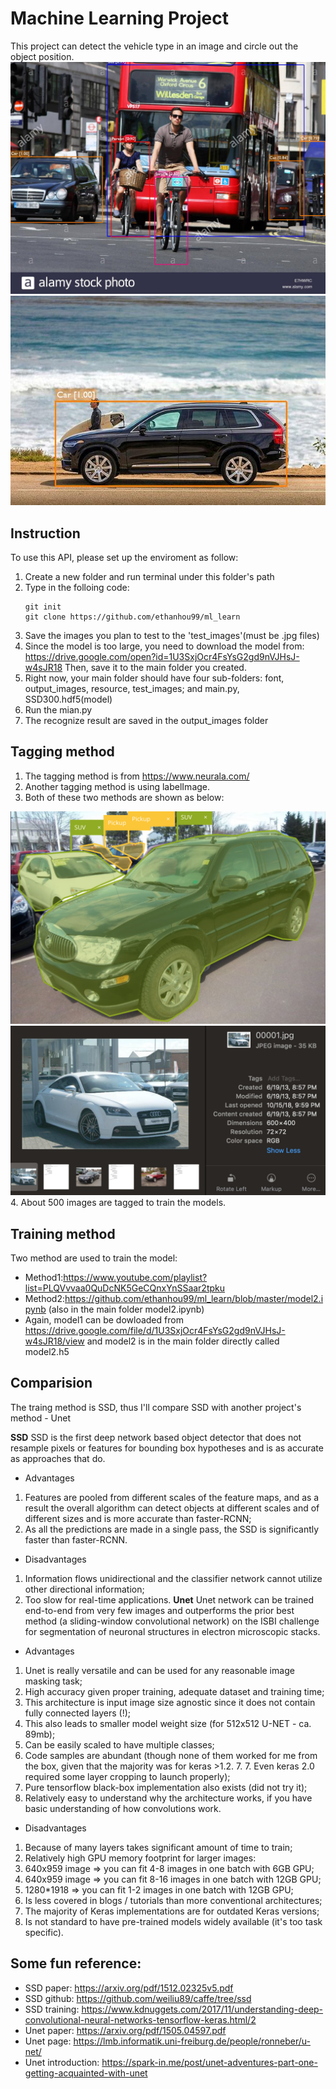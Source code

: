 # Machine Learning Project
This project can detect the vehicle type in an image and circle out the object position.
<img src="https://github.com/ethanhou99/ml_learn/blob/master/output_images/test2.jpg" />
<img src="https://github.com/ethanhou99/ml_learn/blob/master/output_images/test7.jpg" />

## Instruction
To use this API, please set up the enviroment as follow:
1. Create a new folder and run terminal under this folder's path
2. Type in the folloing code:
   ```
   git init
   git clone https://github.com/ethanhou99/ml_learn
   ```
3. Save the images you plan to test to the 'test_images'(must be .jpg files)
4. Since the model is too large, you need to download the model from: 
   https://drive.google.com/open?id=1U3SxjOcr4FsYsG2gd9nVJHsJ-w4sJR18
   Then, save it to the main folder you created.
5. Right now, your main folder should have four sub-folders: font, output_images, resource, test_images;
   and main.py, SSD300.hdf5(model)
6. Run the mian.py
7. The recognize result are saved in the output_images folder

## Tagging method
1. The tagging method is from https://www.neurala.com/
2. Another tagging method is using labelImage.
3. Both of these two methods are shown as below:
<img src="https://github.com/ethanhou99/ml_learn/blob/master/images/tagging%20example.png" />
<img src="https://github.com/ethanhou99/ml_learn/blob/master/images/tagging%20exampleII.png" />
4. About 500 images are tagged to train the models.

## Training method
Two method are used to train the model:
   - Method1:https://www.youtube.com/playlist?list=PLQVvvaa0QuDcNK5GeCQnxYnSSaar2tpku
   - Method2:https://github.com/ethanhou99/ml_learn/blob/master/model2.ipynb (also in the main folder model2.ipynb)
   - Again, model1 can be dowloaded from https://drive.google.com/file/d/1U3SxjOcr4FsYsG2gd9nVJHsJ-w4sJR18/view and model2 is in the main folder directly called model2.h5

## Comparision
The traing method is SSD, thus I'll compare SSD with another project's method - Unet

**SSD**
SSD is the first deep network based object detector that does not resample pixels or features for bounding box hypotheses and is as accurate as approaches that do. 
- Advantages
1. Features are pooled from different scales of the feature maps, and as a result the overall algorithm can detect objects at different scales and of different sizes and is more accurate than faster-RCNN;
2. As all the predictions are made in a single pass, the SSD is significantly faster than faster-RCNN.
- Disadvantages
1. Information flows unidirectional and the classifier network cannot utilize other directional information;
2. Too slow for real-time applications.
**Unet**
Unet network can be trained end-to-end from very few images and outperforms the prior best method (a sliding-window convolutional network) on the ISBI challenge for segmentation of neuronal structures in electron microscopic stacks.
- Advantages
1. Unet is really versatile and can be used for any reasonable image masking task;
2. High accuracy given proper training, adequate dataset and training time;
3. This architecture is input image size agnostic since it does not contain fully connected layers (!);
4. This also leads to smaller model weight size (for 512x512 U-NET - ca. 89mb);
5. Can be easily scaled to have multiple classes;
6. Code samples are abundant (though none of them worked for me from the box, given that the majority was for keras >1.2. 7. 7. Even keras 2.0 required some layer cropping to launch properly);
8. Pure tensorflow black-box implementation also exists (did not try it);
9. Relatively easy to understand why the architecture works, if you have basic understanding of how convolutions work.
- Disadvantages
1. Because of many layers takes significant amount of time to train;
2. Relatively high GPU memory footprint for larger images:
3. 640x959 image => you can fit 4-8 images in one batch with 6GB GPU;
4. 640x959 image => you can fit 8-16 images in one batch with 12GB GPU;
5. 1280*1918 => you can fit 1-2 images in one batch with 12GB GPU;
6. Is less covered in blogs / tutorials than more conventional architectures;
7. The majority of Keras implementations are for outdated Keras versions;
8. Is not standard to have pre-trained models widely available (it's too task specific).

## Some fun reference:
- SSD paper: https://arxiv.org/pdf/1512.02325v5.pdf
- SSD github: https://github.com/weiliu89/caffe/tree/ssd
- SSD training: https://www.kdnuggets.com/2017/11/understanding-deep-convolutional-neural-networks-tensorflow-keras.html/2
- Unet paper: https://arxiv.org/pdf/1505.04597.pdf
- Unet page: https://lmb.informatik.uni-freiburg.de/people/ronneber/u-net/
- Unet introduction: https://spark-in.me/post/unet-adventures-part-one-getting-acquainted-with-unet

